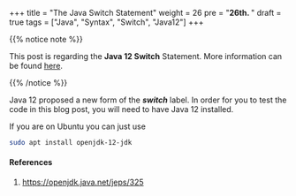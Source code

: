+++
title = "The Java Switch Statement"
weight = 26
pre = "<b>26th. </b>"
draft = true
tags = ["Java", "Syntax", "Switch", "Java12"]
+++

{{% notice note %}}

This post is regarding the **Java 12 Switch** Statement. More information can be found [here](https://openjdk.java.net/jeps/325).

{{% /notice %}}

Java 12 proposed a new form of the ***switch*** label. In order for you to test the code in this blog post, you will need to have Java 12 installed.

If you are on Ubuntu you can just use 

```bash
sudo apt install openjdk-12-jdk
```



#### References

1. https://openjdk.java.net/jeps/325